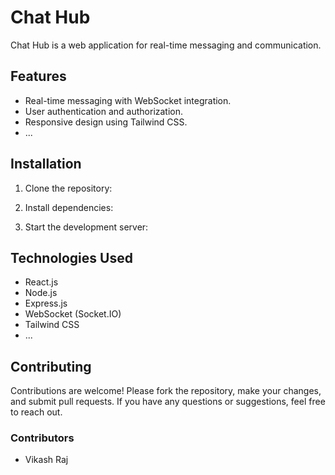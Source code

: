# Chat Hub

Chat Hub is a web application for real-time messaging and communication.

## Features

- Real-time messaging with WebSocket integration.
- User authentication and authorization.
- Responsive design using Tailwind CSS.
- ...

## Installation

1. Clone the repository:

2. Install dependencies:

3. Start the development server:


## Technologies Used

- React.js
- Node.js
- Express.js
- WebSocket (Socket.IO)
- Tailwind CSS
- ...



## Contributing

Contributions are welcome! Please fork the repository, make your changes, and submit pull requests. If you have any questions or suggestions, feel free to reach out.

### Contributors

- Vikash Raj

